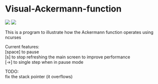 # Visual-Ackermann-function
![](https://i.imgur.com/pfwRDq0.png)
![](https://i.imgur.com/tQWzDcy.png)

This is a program to illustrate how the Ackermann function operates using ncurses

Current features:  
[space] to pause  
[s] to stop refreshing the main screen to improve performance  
[->] to single step when in pause mode  

TODO:  
  fix the stack pointer (it overflows)

